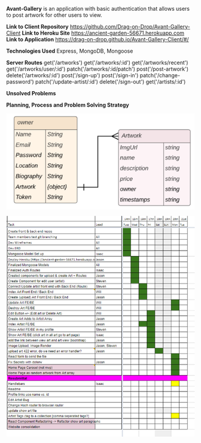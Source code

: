 **Avant-Gallery** is an application with basic authentication that allows users to post artwork for other users to view.

**Link to Client Repository** https://github.com/Drag-on-Drop/Avant-Gallery-Client
**Link to Heroku Site** https://ancient-garden-56671.herokuapp.com
**Link to Application** https://drag-on-drop.github.io/Avant-Gallery-Client/#/

**Technologies Used**
Express, MongoDB, Mongoose

**Server Routes**
get('/artworks') 
get('/artworks/:id') 
get('/artworks/recent') 
get('/artworks/user/:id')
patch('/artworks/:id/patch')
post('/post-artwork')
delete('/artworks/:id')
post('/sign-up')
post('/sign-in')
patch('/change-password')
patch('/update-artist/:id')
delete('/sign-out')
get('/artists/:id')


**Unsolved Problems**


**Planning, Process and Problem Solving Strategy**

![Entity Relationship Diagram](https://github.com/Drag-on-Drop/Avant-Gallery-Server/blob/master/Avant%20Gallery%20ERD.PNG "Entity Relationship Diagram")

![Project Plan](https://github.com/Drag-on-Drop/Avant-Gallery-Server/blob/master/Avant%20Gallery%20Project%20Plan.PNG "Project Plan")
